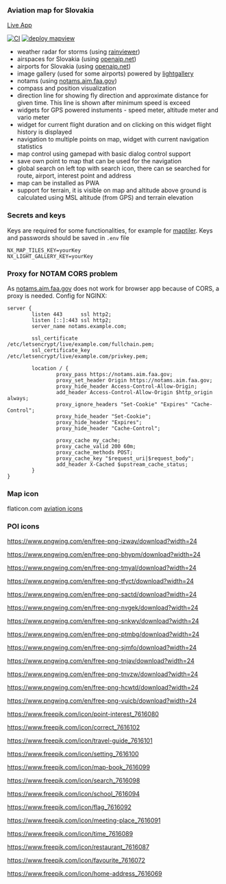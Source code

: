 ### Aviation map for Slovakia

[Live App](https://map.stork-nav.app/)

[![CI](https://github.com/jobes/laamap/actions/workflows/ci.yml/badge.svg)](https://github.com/jobes/laamap/actions/workflows/ci.yml)
[![deploy mapview](https://github.com/jobes/laamap/actions/workflows/gh-pages.yml/badge.svg)](https://github.com/jobes/laamap/actions/workflows/gh-pages.yml)

- weather radar for storms (using [rainviewer](https://www.rainviewer.com/))
- airspaces for Slovakia (using [openaip.net](https://www.openaip.net/))
- airports for Slovakia (using [openaip.net](https://www.openaip.net/))
- image gallery (used for some airports) powered by [lightgallery](https://www.lightgalleryjs.com/)
- notams (using [notams.aim.faa.gov](https://notams.aim.faa.gov))
- compass and position visualization
- direction line for showing fly direction and approximate distance for given time. This line is shown after minimum speed is exceed
- widgets for GPS powered instuments - speed meter, altitude meter and vario meter
- widget for current flight duration and on clicking on this widget flight history is displayed
- navigation to multiple points on map, widget with current navigation statistics
- map control using gamepad with basic dialog control support
- save own point to map that can be used for the navigation
- global search on left top with search icon, there can se searched for route, airport, interest point and address
- map can be installed as PWA
- support for terrain, it is visible on map and altitude above ground is calculated using MSL altitude (from GPS) and terrain elevation

### Secrets and keys

Keys are required for some functionalities, for example for [maptiler](https://www.maptiler.com/). Keys and passwords should be saved in `.env` file

```
NX_MAP_TILES_KEY=yourKey
NX_LIGHT_GALLERY_KEY=yourKey
```

### Proxy for NOTAM CORS problem

As [notams.aim.faa.gov](https://notams.aim.faa.gov) does not work for browser app because of CORS, a proxy is needed. Config for NGINX:

```
server {
        listen 443      ssl http2;
        listen [::]:443 ssl http2;
        server_name notams.example.com;

        ssl_certificate     /etc/letsencrypt/live/example.com/fullchain.pem;
        ssl_certificate_key /etc/letsencrypt/live/example.com/privkey.pem;

        location / {
                proxy_pass https://notams.aim.faa.gov;
                proxy_set_header Origin https://notams.aim.faa.gov;
                proxy_hide_header Access-Control-Allow-Origin;
                add_header Access-Control-Allow-Origin $http_origin always;
                proxy_ignore_headers "Set-Cookie" "Expires" "Cache-Control";
                proxy_hide_header "Set-Cookie";
                proxy_hide_header "Expires";
                proxy_hide_header "Cache-Control";

                proxy_cache my_cache;
                proxy_cache_valid 200 60m;
                proxy_cache_methods POST;
                proxy_cache_key "$request_uri|$request_body";
                add_header X-Cached $upstream_cache_status;
        }
}
```

### Map icon

flaticon.com [aviation icons](https://www.flaticon.com/free-icon/airport_3295244)

### POI icons

https://www.pngwing.com/en/free-png-izway/download?width=24

https://www.pngwing.com/en/free-png-bhypm/download?width=24

https://www.pngwing.com/en/free-png-tmyal/download?width=24

https://www.pngwing.com/en/free-png-tfyct/download?width=24

https://www.pngwing.com/en/free-png-sactd/download?width=24

https://www.pngwing.com/en/free-png-nvgek/download?width=24

https://www.pngwing.com/en/free-png-snkwy/download?width=24

https://www.pngwing.com/en/free-png-ptmbg/download?width=24

https://www.pngwing.com/en/free-png-sjmfo/download?width=24

https://www.pngwing.com/en/free-png-tnjav/download?width=24

https://www.pngwing.com/en/free-png-tnvzw/download?width=24

https://www.pngwing.com/en/free-png-hcwtd/download?width=24

https://www.pngwing.com/en/free-png-vuicb/download?width=24

https://www.freepik.com/icon/point-interest_7616080

https://www.freepik.com/icon/correct_7616102

https://www.freepik.com/icon/travel-guide_7616101

https://www.freepik.com/icon/setting_7616100

https://www.freepik.com/icon/map-book_7616099

https://www.freepik.com/icon/search_7616098

https://www.freepik.com/icon/school_7616094

https://www.freepik.com/icon/flag_7616092

https://www.freepik.com/icon/meeting-place_7616091

https://www.freepik.com/icon/time_7616089

https://www.freepik.com/icon/restaurant_7616087

https://www.freepik.com/icon/favourite_7616072

https://www.freepik.com/icon/home-address_7616069

